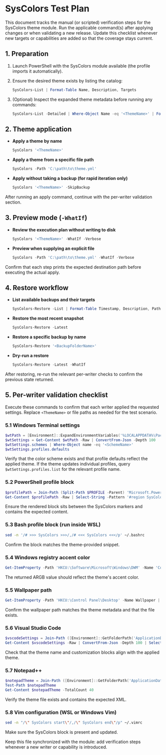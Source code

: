 # SysColors Test Plan

This document tracks the manual (or scripted) verification steps for the SysColors theme module.
Run the applicable command(s) after applying changes or when validating a new release. Update this
checklist whenever new targets or capabilities are added so that the coverage stays current.

## 1. Preparation

1. Launch PowerShell with the SysColors module available (the profile imports it automatically).
2. Ensure the desired theme exists by listing the catalog:

   ```powershell
   SysColors-List | Format-Table Name, Description, Targets
   ```

3. (Optional) Inspect the expanded theme metadata before running any commands:

   ```powershell
   SysColors-List -Detailed | Where-Object Name -eq '<ThemeName>' | Format-List
   ```

## 2. Theme application

- **Apply a theme by name**

  ```powershell
  SysColors '<ThemeName>'
  ```

- **Apply a theme from a specific file path**

  ```powershell
  SysColors -Path 'C:\path\to\theme.yml'
  ```

- **Apply without taking a backup (for rapid iteration only)**

  ```powershell
  SysColors '<ThemeName>' -SkipBackup
  ```

After running an apply command, continue with the per-writer validation section.

## 3. Preview mode (`-WhatIf`)

- **Review the execution plan without writing to disk**

  ```powershell
  SysColors '<ThemeName>' -WhatIf -Verbose
  ```

- **Preview when supplying an explicit file**

  ```powershell
  SysColors -Path 'C:\path\to\theme.yml' -WhatIf -Verbose
  ```

Confirm that each step prints the expected destination path before executing the actual apply.

## 4. Restore workflow

- **List available backups and their targets**

  ```powershell
  SysColors-Restore -List | Format-Table Timestamp, Description, Path
  ```

- **Restore the most recent snapshot**

  ```powershell
  SysColors-Restore -Latest
  ```

- **Restore a specific backup by name**

  ```powershell
  SysColors-Restore '<BackupFolderName>'
  ```

- **Dry-run a restore**

  ```powershell
  SysColors-Restore -Latest -WhatIf
  ```

After restoring, re-run the relevant per-writer checks to confirm the previous state returned.

## 5. Per-writer validation checklist

Execute these commands to confirm that each writer applied the requested settings. Replace `<ThemeName>`
or file paths as needed for the test scenario.

### 5.1 Windows Terminal settings

```powershell
$wtPath = [Environment]::ExpandEnvironmentVariables('%LOCALAPPDATA%\Packages\Microsoft.WindowsTerminal_8wekyb3d8bbwe\LocalState\settings.json')
$wtSettings = Get-Content $wtPath -Raw | ConvertFrom-Json -Depth 100
$wtSettings.schemes | Where-Object name -eq '<SchemeName>'
$wtSettings.profiles.defaults
```

Verify that the color scheme exists and that profile defaults reflect the applied theme. If the theme updates individual
profiles, query `$wtSettings.profiles.list` for the relevant profile name.

### 5.2 PowerShell profile block

```powershell
$profilePath = Join-Path (Split-Path $PROFILE -Parent) 'Microsoft.PowerShell_profile.ps1'
Get-Content $profilePath -Raw | Select-String -Pattern '#region SysColors' -Context 0,20
```

Ensure the rendered block sits between the SysColors markers and contains the expected content.

### 5.3 Bash profile block (run inside WSL)

```bash
sed -n '/# >>> SysColors >>>/,/# <<< SysColors <<</p' ~/.bashrc
```

Confirm the block matches the theme-provided snippet.

### 5.4 Windows registry accent color

```powershell
Get-ItemProperty -Path 'HKCU:\Software\Microsoft\Windows\DWM' -Name 'ColorizationColor' | Select-Object ColorizationColor
```

The returned ARGB value should reflect the theme's accent color.

### 5.5 Wallpaper path

```powershell
Get-ItemProperty -Path 'HKCU:\Control Panel\Desktop' -Name Wallpaper | Select-Object Wallpaper
```

Confirm the wallpaper path matches the theme metadata and that the file exists.

### 5.6 Visual Studio Code

```powershell
$vscodeSettings = Join-Path ([Environment]::GetFolderPath('ApplicationData')) 'Code\User\settings.json'
Get-Content $vscodeSettings -Raw | ConvertFrom-Json -Depth 100 | Select-Object 'workbench.colorTheme','workbench.colorCustomizations','editor.tokenColorCustomizations'
```

Check that the theme name and customization blocks align with the applied theme.

### 5.7 Notepad++

```powershell
$notepadTheme = Join-Path ([Environment]::GetFolderPath('ApplicationData')) 'Notepad++\themes\SysColors.xml'
Test-Path $notepadTheme
Get-Content $notepadTheme -TotalCount 40
```

Verify the theme file exists and contains the expected XML.

### 5.8 Vim configuration (WSL or Windows Vim)

```bash
sed -n "/\" SysColors start\"/,/\" SysColors end\"/p" ~/.vimrc
```

Make sure the SysColors block is present and updated.

Keep this file synchronized with the module: add verification steps whenever a new writer or capability is introduced.

